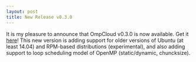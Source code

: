 ```yaml
---
layout: post
title: New Release v0.3.0
---
```


It is my pleasure to announce that OmpCloud v0.3.0 is now available.
Get it [here](https://github.com/ompcloud/ompcloud/releases/tag/v0.3.0)!
This new version is adding support for older versions of Ubuntu (at least 14.04)
and RPM-based distributions (experimental), and also adding support to loop
scheduling model of OpenMP (static/dynamic, chuncksize).

